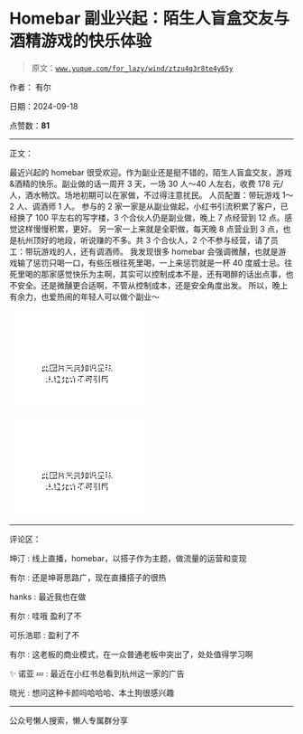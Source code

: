 # Homebar 副业兴起：陌生人盲盒交友与酒精游戏的快乐体验

> 原文：[`www.yuque.com/for_lazy/wind/ztzu4q3r8te4y65y`](https://www.yuque.com/for_lazy/wind/ztzu4q3r8te4y65y)

作者： 有尔

日期：2024-09-18

点赞数：**81**

* * *

正文：

最近兴起的 homebar 很受欢迎。作为副业还是挺不错的，陌生人盲盒交友，游戏&酒精的快乐。副业做的话一周开 3 天，一场 30 人～40 人左右，收费 178 元/人，酒水畅饮。场地初期可以在家做，不过得注意扰民。
人员配置：带玩游戏 1～2 人、调酒师 1 人。
参与的 2 家一家是从副业做起，小红书引流积累了客户，已经换了 100 平左右的写字楼，3 个合伙人仍是副业做，晚上 7 点经营到 12 点。感觉这样慢慢积累，更好。
另一家一上来就是全职做，每天晚 8 点营业到 3 点，也是杭州顶好的地段，听说赚的不多。共 3 个合伙人，2 个不参与经营，请了员工：带玩游戏的人，还有调酒师。
我发现很多 homebar 会强调微醺，也就是游戏输了惩罚只喝一口，有些压根往死里喝，一上来惩罚就是一杯 40 度威士忌。往死里喝的那家感觉快乐为主啊，其实可以控制成本不是，还有喝醉的话出点事，也不安全。还是微醺更合适啊，不管从控制成本，还是安全角度出发。
所以，晚上有余力，也爱热闹的年轻人可以做个副业～

![](img/e7e547aa1e5dc5fa57753c8f3cb0cfe5.png "None")

![](img/f41dc8d8b26376222b26da82079cf9cf.png "None")

* * *

评论区：

坤汀 : 线上直播，homebar，以搭子作为主题，做流量的运营和变现

有尔 : 还是坤哥思路广，现在直播搭子的很热

hanks : 最近我也在做

有尔 : 哇哦 盈利了不

可乐浩耶 : 盈利了不

有尔 : 这老板的商业模式，在一众普通老板中突出了，处处值得学习啊

✨ 诺亚 💤 : 最近在小红书总看到杭州这一家的广告

晓光 : 想问这种卡颜吗哈哈哈、本土狗很感兴趣

* * *

公众号懒人搜索，懒人专属群分享